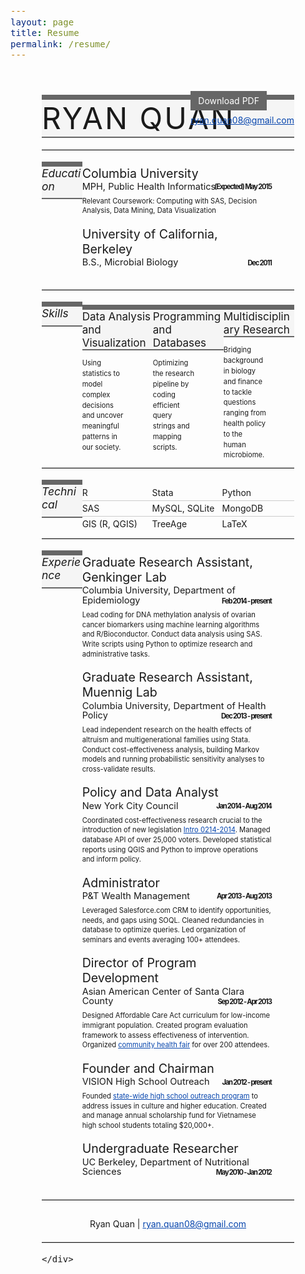 ```yaml
---
layout: page
title: Resume
permalink: /resume/
---
```


<html>
<article>
<head>
<meta charset="utf-8">

<title>Ryan Quan | </title>
<style type="text/css">

.resume article,
aside,
details,
figcaption,
figure,
footer,
header,
hgroup,
nav,
section,
summary {
  display: block;
}
.resume audio,
canvas,
video {
  display: inline-block;
  *display: inline;
  *zoom: 1;
}
.resume audio:not([controls]) {
  display: none;
}
.resume [hidden] {
  display: none;
}
.resume html {
  font-size: 100%;
  -webkit-text-size-adjust: 100%;
  -ms-text-size-adjust: 100%;
}
.resume html,
button,
input,
select,
textarea {
  font-family: sans-serif;
}
.resume body {
  margin: 0;
}
.resume a:focus {
  outline: thin dotted;
}
.resume a:hover,
.resume a:active {
  outline: 0;
}

.resume p {
    line-height: 15px;
    margin-top: -10px;
}
.resume h1 {
  font-size: 2em;
  margin: 0.67em 0;
}
.resume h2 {
  font-size: 1.5em;
  margin: 0.83em 0;
}
.resume h3 {
  font-size: 1.17em;
  margin: 1em 0;
}
.resume h4 {
  font-size: 1em;
  margin: 1.33em 0;
}
.resume h5 {
  font-size: 0.83em;
  margin: 1.67em 0;
}
.resume h6 {
  font-size: 0.75em;
  margin: 2.33em 0;
}
.resume abbr[title] {
  border-bottom: 1px dotted;
}
.resume b,
strong {
  font-weight: bold;
}
.resume blockquote {
  margin-top:0px;
}
.resume dfn {
  font-style: italic;
}
.resume mark {
  background: #ff0;
  color: #000;
}
.resume p,
pre {
  margin: 1em 0;
}
.resume pre,
code,
kbd,
samp {
  font-family: monospace, serif;
  _font-family: 'courier new', monospace;
  font-size: 1em;
}
.resume pre {
  white-space: pre;
  white-space: pre-wrap;
  word-wrap: break-word;
}
.resume q {
  quotes: none;
}
.resume q:before,
q:after {
  content: '';
  content: none;
}
.resume small {
  font-size: 75%;
}
.resume sub,
sup {
  font-size: 75%;
  line-height: 0;
  position: relative;
  vertical-align: baseline;
}
.resume sup {
  top: -0.5em;
}
.resume sub {
  bottom: -0.25em;
}
.resume dl,
menu,
ol,
ul {
  margin: 0 0;
}
.resume dd {
  margin: 0 0 0 40px;
}
.resume menu,
ol,
ul {
  padding: 0 0 0 0px;
}
.resume nav ul,
nav ol {
  list-style: none;
  list-style-image: none;
}
.resume img {
  border: 0;
  -ms-interpolation-mode: bicubic;
}
.resume svg:not(:root) {
  overflow: hidden;
}
.resume figure {
  margin: 0;
}
.resume form {
  margin: 0;
}
.resume fieldset {
  border: 1px solid #c0c0c0;
  margin: 0 2px;
  padding: 0.35em 0.625em 0.75em;
}
.resume legend {
  border: 0;
  padding: 0;
  white-space: normal;
  *margin-left: -7px;
}
.resume button,
input,
select,
textarea {
  font-size: 100%;
  margin: 0;
  vertical-align: baseline;
  *vertical-align: middle;
}
button,
input {
  line-height: normal;
}
button,
input[type="button"],
input[type="reset"],
input[type="submit"] {
  cursor: pointer;
  -webkit-appearance: button;
  *overflow: visible;
}
button[disabled],
input[disabled] {
  cursor: default;
}
input[type="checkbox"],
input[type="radio"] {
  box-sizing: border-box;
  padding: 0;
  *height: 13px;
  *width: 13px;
}
input[type="search"] {
  -webkit-appearance: textfield;
  -moz-box-sizing: content-box;
  -webkit-box-sizing: content-box;
  box-sizing: content-box;
}
input[type="search"]::-webkit-search-decoration,
input[type="search"]::-webkit-search-cancel-button {
  -webkit-appearance: none;
}
button::-moz-focus-inner,
input::-moz-focus-inner {
  border: 0;
  padding: 0;
}
.resume textarea {
  overflow: auto;
  vertical-align: top;
}
.resume table {
  border-collapse: collapse;
  border-spacing: 0;
}

.clearfix {
  zoom: 1;
}
.clearfix:after {
  display: block;
  visibility: hidden;
  height: 0;
  clear: both;
  content: ".";
}
.resume body {
  font-family: 'Hoefler Text', Times New Roman, Times, serif;
  color: #444;
}
.resume h1,
h2,
h3,
h4,
ul dl dt {
  font-family: Futura, "Century Gothic", AppleGothic, sans-serif;
}
.container {
  margin: 0 auto;
  padding: 0;
  background: whiteSmoke;
  border: solid #666;
  border-width: 8px 0 2px 0;
  text-align: left;
}
.resume {
  position: relative;
  padding: 10px 20px;
}
.resume a {
  color: #0645AD;
}
.resume a[href$='.pdf'] {
  display: inline-block;
  background: #666;
  color: white;
  padding: 6px 12px;
  margin-bottom: 6px;
  text-decoration: none;
}
.resume blockquote {
  margin: 0;
  padding: 0;
  line-height: 1.4em;
  border-left: 0;
}
.resume hr {
  display: block;
  position: relative;
  padding: 0;
  margin: 18px auto;
  width: 100%;
  clear: both;
  border: none;
  border-top: 1px solid #CCC;
  font-size: 1px;
  line-height: 0;
  overflow: visible;
  page-break-after: avoid;
}
.resume h1 {
  margin: 0;
  padding: 0;
  font-size: 36px;
  letter-spacing: -1px;
  font-weight: normal;
}
.resume h2 {
  margin: 0;
  padding: 0;
  font-size: 18px;
  font-style: italic;
  letter-spacing: -1px;
  font-weight: normal;
}
.resume h3 {
  margin: 0;
  padding: 0 0 .5em;
  font-size: 125%;
  font-style: italic;
  font-weight: normal;
}
.resume h3+p {
  margin: .6em 0 16px;
  padding: 0;
  display: block;
  font-size: 104%;
  line-height: 24px;
}
.resume ul {
  margin: 0;
  padding: 0;
  list-style: none;
}
.resume ul li {
  margin: 0;
  padding: 0;
}
.resume ul dl {
  margin: .3em 0 0;
  padding: 0;
  width: 100%;
}
.resume ul dl dt {
  font-size: 100%;
}
.resume ul dl dd {
  margin: 0 0 1em;
  padding: 0 2em 0 0;
  font-size: .8em;
  line-height: 1.5em;
}
.resume ol {
  margin: 0;
  padding: 0 0 .75em;
  width: 84%;
  display: inline-block;
}
ol li {
  margin: 0 0 0 1em;
  padding: 0;
  border-top: 1px solid #CCCCCC;
  width: 100%;
  float: left;
  list-style: none;
  line-height: 24px;
  font-size: 14px;
}
.resume ol li:nth-child(1) {
  border-top: none;
}
.resume dl {
  display: inline-block;
  width: 75%;
  margin: 0;
  padding: 0;
}
.resume dl dt {
  margin: 0;
  padding: 0;
  font-size: 140%;
}
.resume dl dd {
  margin: 0 0 1.5em;
  padding: 0;
  font-size: 80%;
  line-height: 1.4em;
}
.resume dl strong {
  display: block;
  letter-spacing: -1.25px;
}
.resume dl em {
  display: block;
  font-size: 110%;
  margin: .15em 0 .5em;
  font-style: bold;
}
#footer {
  display: none;
}
#footer + p {
  width: 100%;
  font-size: 14px;
  text-align: center;
}

@media screen and (min-width: 37.5em) {
   .resume body {
    padding: 2em 0;
  }
   .resume blockquote {
    top: 0px;
    right: 40px;
    position: absolute;
  }
  .resume blockquote, p {
    font-size: 15px;
    font-style:normal;
  }
   .resume h1 {
    margin-top: .5em;
  }
   .resume ol {
    margin: 0 0 0 1em;
  }
  .resume ol li {
    width: 50%;
    margin: 0;
  }
  .resume ol li:nth-child(1),
   ol li:nth-child(2) {
    border-top: none;
  }
}
@media screen and (min-width: 57em) {
  .container {
 /*   position: relative;
    width: 900px;
    margin-left: -80px;*/
  }
  .resume {
    position: relative;
    padding: 40px 50px;
  }
  .resume blockquote {
    top: 20px;
    right: 50px;
    position: absolute;
  }
  .resume h1 {
    margin-top: 0;
    font-size: 48px;
    text-transform: uppercase;
    letter-spacing: 3px;
    font-weight: normal;
  }
  .resume h2 {
    text-transform: uppercase;
    font-style: italic;
    letter-spacing: 2px;
    font-weight: normal;
  }
  .resume h3 {
    float: left;
    width: 16%;
  }
  .resume h3+p {
    float: left;
    width: 84%;
  }
  .resume ul li {
    width: 28%;
    float: left;
  }
  .resume ul dl dt {
    font-size: 122%;
    font-weight: normal;
    margin-bottom: .75em;
  }
  .resume ul dl dd {
    padding: 0 4em 0 0;
  }
  .resume ol {
    float: left;
    width: 84%;
    margin: .6em 0 0;
  }
  .resume ol li {
    width: 33%;
    margin: 0;
  }
  .resume ol li:nth-child(3n) {
    width: 34%;
  }
  .resume ol li:nth-child(1),
  .resume ol li:nth-child(2),
  .resume ol li:nth-child(3) {
    border-top: none;
  }
  .resume dl {
    margin: .5em 0 0;
  }
  .resume dl strong {
    float: right;
    margin-top: -2em;
  }
  .resume dl em {
    font-size: 130%;
    font-style: normal;
  }
}

</style>
</head>

<body class="">

<div class="container">
    <div class="resume">
        <h1>Ryan Quan</h1>

<blockquote>
  <p><a href="/assets/documents/RyanQuan_Resume.pdf">Download PDF</a><br />
  <a href="mailto:ryan.quan08@gmail.com">ryan.quan08@gmail.com</a></p>
</blockquote>

<hr />

<h3 id="education">Education</h3>

<dl>
<dt>Columbia University</dt>
<dd><em>MPH, Public Health Informatics</em>
<strong>(Expected) May 2015</strong>
Relevant Coursework: Computing with SAS, Decision Analysis, Data Mining, Data Visualization</dd>

<dt>University of California, Berkeley</dt>
<dd><em>B.S., Microbial Biology</em>
<strong>Dec 2011</strong></dd>
</dl>

<hr />

<h3 id="skills">Skills</h3>

<ul>
<li><dl>
<dt>Data Analysis and Visualization</dt>
<dd>Using statistics to model complex decisions and uncover meaningful patterns in our society.</dd>
</dl></li>
<li><dl>
<dt>Programming and Databases </dt>
<dd>Optimizing the research pipeline by coding efficient query strings and mapping scripts.</dd>
</dl></li>
<li><dl>
<dt>Multidisciplinary Research</dt>
<dd>Bridging background in biology and finance to tackle questions ranging from health policy to the human microbiome.</dd>
</dl></li>
</ul>

<hr />

<h3 id="technical">Technical</h3>

<ol>
<li>R</li>
<li>Stata</li>
<li>Python</li>
<li>SAS</li>
<li>MySQL, SQLite</li>
<li>MongoDB</li>
<li>GIS (R, QGIS)</li>
<li>TreeAge</li>
<li>LaTeX</li>
</ol>

<hr />

<h3 id="experience">Experience</h3>

<dl>
<dt>Graduate Research Assistant, Genkinger Lab</dt>
<dd><em>Columbia University, Department of Epidemiology</em>
<strong>Feb 2014 - present</strong>
Lead coding for DNA methylation analysis of ovarian cancer biomarkers using machine learning algorithms and R/Bioconductor. Conduct data analysis using SAS. Write scripts using Python to optimize research and administrative tasks.</dd>

<dt>Graduate Research Assistant, Muennig Lab</dt>
<dd><em>Columbia University, Department of Health Policy</em>
<strong>Dec 2013 - present</strong>
Lead independent research on the health effects of altruism and multigenerational families using Stata. Conduct cost-effectiveness analysis, building Markov models and running probabilistic sensitivity analyses to cross-validate results.</dd>

<dt>Policy and Data Analyst</dt>
<dd><em>New York City Council</em>
<strong>Jan 2014 - Aug 2014</strong>
Coordinated cost-effectiveness research crucial to the introduction of new legislation <a href="http://legistar.council.nyc.gov/Legislation.aspx">Intro 0214-2014</a>. Managed database API of over 25,000 voters. Developed statistical reports using QGIS and Python to improve operations and inform policy.</dd>

<dt>Administrator</dt>
<dd><em>P&amp;T Wealth Management</em>
<strong>Apr 2013 - Aug 2013</strong>
Leveraged Salesforce.com CRM to identify opportunities, needs, and gaps using SOQL. Cleaned redundancies in database to optimize queries. Led organization of seminars and events averaging 100+ attendees.</dd>

<dt>Director of Program Development</dt>
<dd><em>Asian American Center of Santa Clara County</em>
<strong>Sep 2012 - Apr 2013</strong>
Designed Affordable Care Act curriculum for low-income immigrant population. Created program evaluation framework to assess effectiveness of intervention. Organized <a href="/assets/images/community-health-flyer.jpg">community health fair</a> for over 200 attendees.</dd>

<dt>Founder and Chairman</dt>
<dd><em>VISION High School Outreach</em>
<strong>Jan 2012 - present</strong>
Founded <a href="https://www.youtube.com/watch?v=IwZm7ffNA54">state-wide high school outreach program</a> to address issues in culture and higher education. Created and manage annual scholarship fund for Vietnamese high school students totaling $20,000+.</dd>

<dt>Undergraduate Researcher</dt>
<dd><em>UC Berkeley, Department of Nutritional Sciences</em>
<strong>May 2010 - Jan 2012</strong></dd>
</dl>

<hr />

<h3 id="footer">Footer</h3>

<p>Ryan Quan &#124; <a href="mailto:ryan.quan08@gmail.com">ryan.quan08@gmail.com</a></p>

<hr />

    </div>
</div>
</body>
</article>
</html>